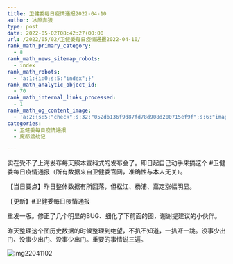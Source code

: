 ```yaml
---
title: 卫健委每日疫情通报2022-04-10
author: 冰原奔狼
type: post
date: 2022-05-02T08:42:27+00:00
url: /2022/05/02/卫健委每日疫情通报2022-04-10/
rank_math_primary_category:
  - 8
rank_math_news_sitemap_robots:
  - index
rank_math_robots:
  - 'a:1:{i:0;s:5:"index";}'
rank_math_analytic_object_id:
  - 70
rank_math_internal_links_processed:
  - 1
rank_math_og_content_image:
  - 'a:2:{s:5:"check";s:32:"052db136f9d87fd78d908d200715ef9f";s:6:"images";a:0:{}}'
categories:
  - 卫健委每日疫情通报
  - 魔都渡劫记

---
```

实在受不了上海发布每天照本宣科式的发布会了。即日起自己动手来搞这个 #卫健委每日疫情通报（所有数据来自卫健委官网，准确性与本人无关）。

【当日要点】昨日整体数据有所回落，但松江、杨浦、嘉定涨幅明显。

【更新】#卫健委每日疫情通报

重发一版。修正了几个明显的BUG、细化了下前面的图，谢谢提建议的小伙伴。

昨天整理这个图历史数据的时候整理到绝望，不扒不知道，一扒吓一跳。没事少出门、没事少出门、没事少出门。重要的事情说三遍。

<img decoding="async" src="https://i0.wp.com/s2.loli.net/2022/05/02/PV1AGcJ2gmxYt8i.jpg?w=640&#038;ssl=1" alt="img22041102" data-recalc-dims="1" />

